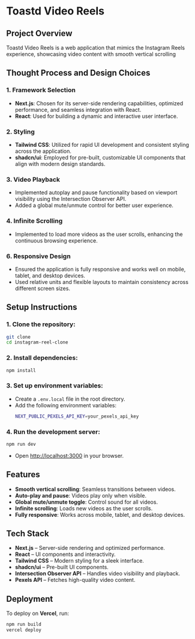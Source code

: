 # Toastd Video Reels

## Project Overview

Toastd Video Reels is a web application that mimics the Instagram Reels experience, showcasing video content with smooth vertical scrolling

## Thought Process and Design Choices

### 1. Framework Selection

- **Next.js**: Chosen for its server-side rendering capabilities, optimized performance, and seamless integration with React.
- **React**: Used for building a dynamic and interactive user interface.

### 2. Styling

- **Tailwind CSS**: Utilized for rapid UI development and consistent styling across the application.
- **shadcn/ui**: Employed for pre-built, customizable UI components that align with modern design standards.

### 3. Video Playback

- Implemented autoplay and pause functionality based on viewport visibility using the Intersection Observer API.
- Added a global mute/unmute control for better user experience.

### 4. Infinite Scrolling

- Implemented to load more videos as the user scrolls, enhancing the continuous browsing experience.

### 6. Responsive Design

- Ensured the application is fully responsive and works well on mobile, tablet, and desktop devices.
- Used relative units and flexible layouts to maintain consistency across different screen sizes.

## Setup Instructions

### 1. Clone the repository:

```sh
git clone 
cd instagram-reel-clone
```

### 2. Install dependencies:

```sh
npm install
```

### 3. Set up environment variables:

- Create a `.env.local` file in the root directory.
- Add the following environment variables:
  ```sh
  NEXT_PUBLIC_PEXELS_API_KEY=your_pexels_api_key
  ```

### 4. Run the development server:

```sh
npm run dev
```


- Open [http://localhost:3000](http://localhost:3000) in your browser.

## Features

- **Smooth vertical scrolling**: Seamless transitions between videos.
- **Auto-play and pause**: Videos play only when visible.
- **Global mute/unmute toggle**: Control sound for all videos.
- **Infinite scrolling**: Loads new videos as the user scrolls.
- **Fully responsive**: Works across mobile, tablet, and desktop devices.

## Tech Stack

- **Next.js** – Server-side rendering and optimized performance.
- **React** – UI components and interactivity.
- **Tailwind CSS** – Modern styling for a sleek interface.
- **shadcn/ui** – Pre-built UI components.
- **Intersection Observer API** – Handles video visibility and playback.
- **Pexels API** – Fetches high-quality video content.

## Deployment

To deploy on **Vercel**, run:

```sh
npm run build
vercel deploy
```


